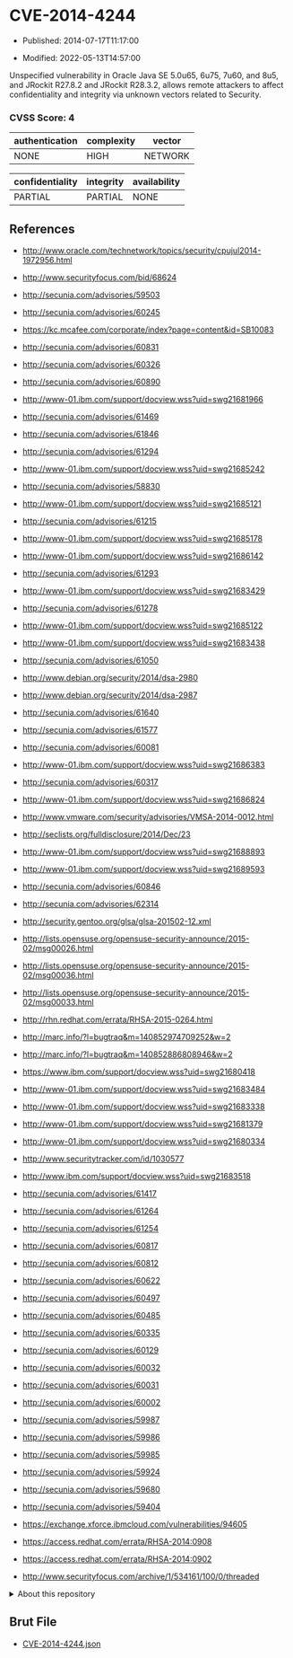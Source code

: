 # CVE-2014-4244

- Published: 2014-07-17T11:17:00

- Modified: 2022-05-13T14:57:00

Unspecified vulnerability in Oracle Java SE 5.0u65, 6u75, 7u60, and 8u5, and JRockit R27.8.2 and JRockit R28.3.2, allows remote attackers to affect confidentiality and integrity via unknown vectors related to Security.

### CVSS Score: **4**

| authentication | complexity | vector |
| --- | --- | --- |
| NONE | HIGH | NETWORK |

| confidentiality | integrity | availability |
| --- | --- | --- |
| PARTIAL | PARTIAL | NONE |

## References

* http://www.oracle.com/technetwork/topics/security/cpujul2014-1972956.html

* http://www.securityfocus.com/bid/68624

* http://secunia.com/advisories/59503

* http://secunia.com/advisories/60245

* https://kc.mcafee.com/corporate/index?page=content&id=SB10083

* http://secunia.com/advisories/60831

* http://secunia.com/advisories/60326

* http://secunia.com/advisories/60890

* http://www-01.ibm.com/support/docview.wss?uid=swg21681966

* http://secunia.com/advisories/61469

* http://secunia.com/advisories/61846

* http://secunia.com/advisories/61294

* http://www-01.ibm.com/support/docview.wss?uid=swg21685242

* http://secunia.com/advisories/58830

* http://www-01.ibm.com/support/docview.wss?uid=swg21685121

* http://secunia.com/advisories/61215

* http://www-01.ibm.com/support/docview.wss?uid=swg21685178

* http://www-01.ibm.com/support/docview.wss?uid=swg21686142

* http://secunia.com/advisories/61293

* http://www-01.ibm.com/support/docview.wss?uid=swg21683429

* http://secunia.com/advisories/61278

* http://www-01.ibm.com/support/docview.wss?uid=swg21685122

* http://www-01.ibm.com/support/docview.wss?uid=swg21683438

* http://secunia.com/advisories/61050

* http://www.debian.org/security/2014/dsa-2980

* http://www.debian.org/security/2014/dsa-2987

* http://secunia.com/advisories/61640

* http://secunia.com/advisories/61577

* http://secunia.com/advisories/60081

* http://www-01.ibm.com/support/docview.wss?uid=swg21686383

* http://secunia.com/advisories/60317

* http://www-01.ibm.com/support/docview.wss?uid=swg21686824

* http://www.vmware.com/security/advisories/VMSA-2014-0012.html

* http://seclists.org/fulldisclosure/2014/Dec/23

* http://www-01.ibm.com/support/docview.wss?uid=swg21688893

* http://www-01.ibm.com/support/docview.wss?uid=swg21689593

* http://secunia.com/advisories/60846

* http://secunia.com/advisories/62314

* http://security.gentoo.org/glsa/glsa-201502-12.xml

* http://lists.opensuse.org/opensuse-security-announce/2015-02/msg00026.html

* http://lists.opensuse.org/opensuse-security-announce/2015-02/msg00036.html

* http://lists.opensuse.org/opensuse-security-announce/2015-02/msg00033.html

* http://rhn.redhat.com/errata/RHSA-2015-0264.html

* http://marc.info/?l=bugtraq&m=140852974709252&w=2

* http://marc.info/?l=bugtraq&m=140852886808946&w=2

* https://www.ibm.com/support/docview.wss?uid=swg21680418

* http://www-01.ibm.com/support/docview.wss?uid=swg21683484

* http://www-01.ibm.com/support/docview.wss?uid=swg21683338

* http://www-01.ibm.com/support/docview.wss?uid=swg21681379

* http://www-01.ibm.com/support/docview.wss?uid=swg21680334

* http://www.securitytracker.com/id/1030577

* http://www.ibm.com/support/docview.wss?uid=swg21683518

* http://secunia.com/advisories/61417

* http://secunia.com/advisories/61264

* http://secunia.com/advisories/61254

* http://secunia.com/advisories/60817

* http://secunia.com/advisories/60812

* http://secunia.com/advisories/60622

* http://secunia.com/advisories/60497

* http://secunia.com/advisories/60485

* http://secunia.com/advisories/60335

* http://secunia.com/advisories/60129

* http://secunia.com/advisories/60032

* http://secunia.com/advisories/60031

* http://secunia.com/advisories/60002

* http://secunia.com/advisories/59987

* http://secunia.com/advisories/59986

* http://secunia.com/advisories/59985

* http://secunia.com/advisories/59924

* http://secunia.com/advisories/59680

* http://secunia.com/advisories/59404

* https://exchange.xforce.ibmcloud.com/vulnerabilities/94605

* https://access.redhat.com/errata/RHSA-2014:0908

* https://access.redhat.com/errata/RHSA-2014:0902

* http://www.securityfocus.com/archive/1/534161/100/0/threaded

<details>
<summary>About this repository</summary> 

  This repository is part of the project [Live Hack CVE](https://github.com/Live-Hack-CVE). Main website can be found [www.live-hack.org](https://www.live-hack.org) 
  
  Made by [Sn0wAlice](https://github.com/Sn0wAlice) for the people that care about security and need to have a feed of the latest CVEs. Hope you enjoy it, don't forget to star the repo and follow me on [Twitter](https://twitter.com/Sn0wAlice) and [Github](https://github.com/Sn0wAlice). And that is my [personnal website](https://www.alice-snow.me/)

  - [Home Page](https://github.com/Live-Hack-CVE)
  - [Framework](https://github.com/Live-Hack-CVE/cve-framework)
  - [CVE database](https://github.com/Live-Hack-CVE/full_database)
  - [Changelog](https://github.com/Live-Hack-CVE/Changelog)
</details>

## Brut File

* [CVE-2014-4244.json](https://raw.githubusercontent.com/Live-Hack-CVE/full_database/main/cves/2014/CVE-2014-4244.json)

